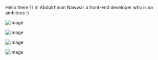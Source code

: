 Hello there ! 
I'm Abdulrhman Nawwar a front-end developer who is so ambitous :)


![image](https://github.com/user-attachments/assets/e2bbfd8b-1d65-43bb-977c-3626d1fbb585)


![image](https://github.com/user-attachments/assets/018c8332-4826-4654-b70c-921d8b497b57)


![image](https://github.com/user-attachments/assets/60c649ff-ff4a-48b9-b7a4-cfbf43946a2e)


![image](https://github.com/user-attachments/assets/6a04a8ce-f548-4152-88b7-1fd7aa973e28)

